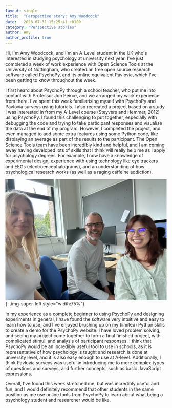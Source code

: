 ```yaml
---
layout: single
title:  "Perspective story: Amy Woodcock"
date:   2023-07-31 15:25:41 +0100
category: "Perspective stories"
author: Amy
author_profile: true
---
```


Hi, I'm Amy Woodcock, and I'm an A-Level student in the UK who's interested in studying 
psychology at university next year. I've just completed a week of work 
experience with Open Science Tools at the University of Nottingham, who created
an free open source research software called PsychoPy, and its online equivalent 
Pavlovia, which I've been getting to know throughout the week.

I first heard about PsychoPy through a school teacher, who put me into contact 
with Professor Jon Peirce, and we arranged my work experience from there. I've 
spent this week familiarising myself with PsychoPy and Pavlovia surveys using 
tutorials. I also recreated a project based on a study I was interested in from my 
A-Level course (Steyvers and Hemmer, 2012) using PsychoPy. I found this 
challenging to put together, especially with debugging the code and trying to 
take participant responses and visualise the data at the end of my program. 
However, I completed the project, and even managed to add some extra features
using some Python code, like displaying an average as part of the results to the 
participant. The Open Science Tools team have been incredibly kind and helpful, 
and I am coming away having developed lots of skills that I think will really help 
me as I apply for psychology degrees. For example, I now have a knowledge of 
experimental design, experience with using technology like eye trackers and 
EEGs (electroencephalograms), and an understanding of how psychological 
research works (as well as a raging caffeine addiction).

![Amy, Jon and Sue Lynn sitting in an office smiling at the camera for a selfie.](/assets/images/amy_jon_suelynn_selfie.jpg){: .img-super-left style="width:75%"}

In my experience as a complete beginner to using PsychoPy and designing 
experiments in general, I have found the software very intuitive and easy to 
learn how to use, and I've enjoyed brushing up on my (limited) Python skills to 
create a demo for the PsychoPy website. I have loved problem solving, and 
seeing my project come together to form a final finished project, with 
complicated stimuli and analysis of participant responses. I think that PsychoPy 
would be an incredibly useful tool to use in schools, as it is representative of how
psychology is taught and research is done at university level, and it is also easy 
enough to use at A-level. Additionally, I think Pavlovia surveys was useful in 
introducing me to more complex types of questions and surveys, and further 
concepts, such as basic JavaScript expressions.

Overall, I've found this week stretched me, but was incredibly useful and fun, 
and I would definitely recommend that other students in the same position as me
use online tools from PsychoPy to learn about what being a psychology student 
and researcher would be like.
